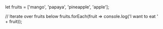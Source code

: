 let fruits = ['mango', 'papaya', 'pineapple', 'apple'];

// Iterate over fruits below
fruits.forEach(fruit => console.log('I want to eat ' + fruit));